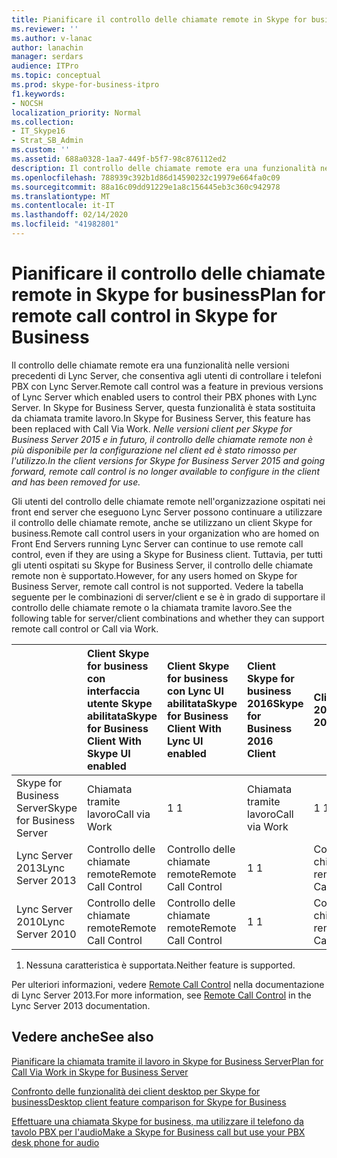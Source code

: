 ```yaml
---
title: Pianificare il controllo delle chiamate remote in Skype for business
ms.reviewer: ''
ms.author: v-lanac
author: lanachin
manager: serdars
audience: ITPro
ms.topic: conceptual
ms.prod: skype-for-business-itpro
f1.keywords:
- NOCSH
localization_priority: Normal
ms.collection:
- IT_Skype16
- Strat_SB_Admin
ms.custom: ''
ms.assetid: 688a0328-1aa7-449f-b5f7-98c876112ed2
description: Il controllo delle chiamate remote era una funzionalità nelle versioni precedenti di Lync Server, che consentiva agli utenti di controllare i telefoni PBX con Lync Server. In Skype for Business Server, questa funzionalità è stata sostituita da chiamata tramite lavoro. Nelle versioni client per Skype for Business Server 2015 e in futuro, il controllo delle chiamate remote non è più disponibile per la configurazione nel client ed è stato rimosso per l'utilizzo.
ms.openlocfilehash: 788939c392b1d86d14590232c19979e664fa0c09
ms.sourcegitcommit: 88a16c09dd91229e1a8c156445eb3c360c942978
ms.translationtype: MT
ms.contentlocale: it-IT
ms.lasthandoff: 02/14/2020
ms.locfileid: "41982801"
---
```

# <a name="plan-for-remote-call-control-in-skype-for-business"></a><span data-ttu-id="92c16-105">Pianificare il controllo delle chiamate remote in Skype for business</span><span class="sxs-lookup"><span data-stu-id="92c16-105">Plan for remote call control in Skype for Business</span></span>
 
<span data-ttu-id="92c16-106">Il controllo delle chiamate remote era una funzionalità nelle versioni precedenti di Lync Server, che consentiva agli utenti di controllare i telefoni PBX con Lync Server.</span><span class="sxs-lookup"><span data-stu-id="92c16-106">Remote call control was a feature in previous versions of Lync Server which enabled users to control their PBX phones with Lync Server.</span></span> <span data-ttu-id="92c16-107">In Skype for Business Server, questa funzionalità è stata sostituita da chiamata tramite lavoro.</span><span class="sxs-lookup"><span data-stu-id="92c16-107">In Skype for Business Server, this feature has been replaced with Call Via Work.</span></span>  <span data-ttu-id="92c16-108">*Nelle versioni client per Skype for Business Server 2015 e in futuro, il controllo delle chiamate remote non è più disponibile per la configurazione nel client ed è stato rimosso per l'utilizzo.*</span><span class="sxs-lookup"><span data-stu-id="92c16-108">*In the client versions for Skype for Business Server 2015 and going forward, remote call control is no longer available to configure in the client and has been removed for use.*</span></span> 
  
 <span data-ttu-id="92c16-109">Gli utenti del controllo delle chiamate remote nell'organizzazione ospitati nei front end server che eseguono Lync Server possono continuare a utilizzare il controllo delle chiamate remote, anche se utilizzano un client Skype for business.</span><span class="sxs-lookup"><span data-stu-id="92c16-109">Remote call control users in your organization who are homed on Front End Servers running Lync Server can continue to use remote call control, even if they are using a Skype for Business client.</span></span> <span data-ttu-id="92c16-110">Tuttavia, per tutti gli utenti ospitati su Skype for Business Server, il controllo delle chiamate remote non è supportato.</span><span class="sxs-lookup"><span data-stu-id="92c16-110">However, for any users homed on Skype for Business Server, remote call control is not supported.</span></span> <span data-ttu-id="92c16-111">Vedere la tabella seguente per le combinazioni di server/client e se è in grado di supportare il controllo delle chiamate remote o la chiamata tramite lavoro.</span><span class="sxs-lookup"><span data-stu-id="92c16-111">See the following table for server/client combinations and whether they can support remote call control or Call via Work.</span></span>
  
||<span data-ttu-id="92c16-112">**Client Skype for business con interfaccia utente Skype abilitata**</span><span class="sxs-lookup"><span data-stu-id="92c16-112">**Skype for Business Client With Skype UI enabled**</span></span>|<span data-ttu-id="92c16-113">**Client Skype for business con Lync UI abilitata**</span><span class="sxs-lookup"><span data-stu-id="92c16-113">**Skype for Business Client With Lync UI enabled**</span></span>|<span data-ttu-id="92c16-114">**Client Skype for business 2016**</span><span class="sxs-lookup"><span data-stu-id="92c16-114">**Skype for Business 2016 Client**</span></span>|<span data-ttu-id="92c16-115">**Client Lync 2013**</span><span class="sxs-lookup"><span data-stu-id="92c16-115">**Lync 2013 Client**</span></span>|<span data-ttu-id="92c16-116">**Lync 2010 Client**</span><span class="sxs-lookup"><span data-stu-id="92c16-116">**Lync 2010 Client**</span></span>|
|:-----|:-----|:-----|:-----|:-----|:-----|
| <span data-ttu-id="92c16-117">Skype for Business Server</span><span class="sxs-lookup"><span data-stu-id="92c16-117">Skype for Business Server</span></span> <br/> |<span data-ttu-id="92c16-118">Chiamata tramite lavoro</span><span class="sxs-lookup"><span data-stu-id="92c16-118">Call via Work</span></span>  <br/> |<span data-ttu-id="92c16-119">1 </span><span class="sxs-lookup"><span data-stu-id="92c16-119">1</span></span> <br/> |<span data-ttu-id="92c16-120">Chiamata tramite lavoro</span><span class="sxs-lookup"><span data-stu-id="92c16-120">Call via Work</span></span>  <br/> |<span data-ttu-id="92c16-121">1 </span><span class="sxs-lookup"><span data-stu-id="92c16-121">1</span></span> <br/> |<span data-ttu-id="92c16-122">1 </span><span class="sxs-lookup"><span data-stu-id="92c16-122">1</span></span> <br/> |
| <span data-ttu-id="92c16-123">Lync Server 2013</span><span class="sxs-lookup"><span data-stu-id="92c16-123">Lync Server 2013</span></span> <br/> |<span data-ttu-id="92c16-124">Controllo delle chiamate remote</span><span class="sxs-lookup"><span data-stu-id="92c16-124">Remote Call Control</span></span>  <br/> |<span data-ttu-id="92c16-125">Controllo delle chiamate remote</span><span class="sxs-lookup"><span data-stu-id="92c16-125">Remote Call Control</span></span>  <br/> |<span data-ttu-id="92c16-126">1 </span><span class="sxs-lookup"><span data-stu-id="92c16-126">1</span></span> <br/> |<span data-ttu-id="92c16-127">Controllo delle chiamate remote</span><span class="sxs-lookup"><span data-stu-id="92c16-127">Remote Call Control</span></span>  <br/> |<span data-ttu-id="92c16-128">Controllo delle chiamate remote</span><span class="sxs-lookup"><span data-stu-id="92c16-128">Remote Call Control</span></span>  <br/> |
| <span data-ttu-id="92c16-129">Lync Server 2010</span><span class="sxs-lookup"><span data-stu-id="92c16-129">Lync Server 2010</span></span> <br/> |<span data-ttu-id="92c16-130">Controllo delle chiamate remote</span><span class="sxs-lookup"><span data-stu-id="92c16-130">Remote Call Control</span></span>  <br/> |<span data-ttu-id="92c16-131">Controllo delle chiamate remote</span><span class="sxs-lookup"><span data-stu-id="92c16-131">Remote Call Control</span></span>  <br/> |<span data-ttu-id="92c16-132">1 </span><span class="sxs-lookup"><span data-stu-id="92c16-132">1</span></span> <br/> |<span data-ttu-id="92c16-133">Controllo delle chiamate remote</span><span class="sxs-lookup"><span data-stu-id="92c16-133">Remote Call Control</span></span>  <br/> |<span data-ttu-id="92c16-134">Controllo delle chiamate remote</span><span class="sxs-lookup"><span data-stu-id="92c16-134">Remote Call Control</span></span>  <br/> |
   
1. <span data-ttu-id="92c16-135">Nessuna caratteristica è supportata.</span><span class="sxs-lookup"><span data-stu-id="92c16-135">Neither feature is supported.</span></span>
  
<span data-ttu-id="92c16-136">Per ulteriori informazioni, vedere [Remote Call Control](https://go.microsoft.com/fwlink/p/?LinkId=530208) nella documentazione di Lync Server 2013.</span><span class="sxs-lookup"><span data-stu-id="92c16-136">For more information, see [Remote Call Control](https://go.microsoft.com/fwlink/p/?LinkId=530208) in the Lync Server 2013 documentation.</span></span>
  
## <a name="see-also"></a><span data-ttu-id="92c16-137">Vedere anche</span><span class="sxs-lookup"><span data-stu-id="92c16-137">See also</span></span>

[<span data-ttu-id="92c16-138">Pianificare la chiamata tramite il lavoro in Skype for Business Server</span><span class="sxs-lookup"><span data-stu-id="92c16-138">Plan for Call Via Work in Skype for Business Server</span></span>](call-via-work.md)
  
[<span data-ttu-id="92c16-139">Confronto delle funzionalità dei client desktop per Skype for business</span><span class="sxs-lookup"><span data-stu-id="92c16-139">Desktop client feature comparison for Skype for Business</span></span>](../../plan-your-deployment/clients-and-devices/desktop-feature-comparison.md)

[<span data-ttu-id="92c16-140">Effettuare una chiamata Skype for business, ma utilizzare il telefono da tavolo PBX per l'audio</span><span class="sxs-lookup"><span data-stu-id="92c16-140">Make a Skype for Business call but use your PBX desk phone for audio</span></span>](https://support.office.com/article/Make-a-Skype-for-Business-call-but-use-your-PBX-desk-phone-for-audio-6a316c11-a05e-460c-b969-32ff0ad848e6)

